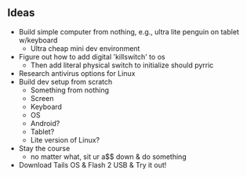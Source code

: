## Ideas
  - Build simple computer from nothing, e.g., ultra lite penguin on tablet w/keyboard
    * Ultra cheap mini dev environment
  - Figure out how to add digital 'killswitch' to os
    * Then add literal physical switch to initialize should pyrric
  - Research antivirus options for Linux
  - Build dev setup from scratch
    * Something from nothing
    * Screen
    * Keyboard
    * OS
    * Android?
    * Tablet?
    * Lite version of Linux?
  - Stay the course
    * no matter what, sit ur a$$ down & do something
  - Download Tails OS & Flash 2 USB & Try it out!
